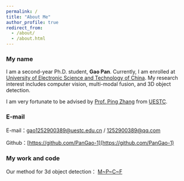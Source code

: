 ```yaml
---
permalink: /
title: "About Me"
author_profile: true
redirect_from: 
  - /about/
  - /about.html
---
```

### My name

  I am a second-year Ph.D. student, **Gao Pan**. 
  Currently, I am enrolled at [University of Electronic Science and Technology of China](https://www.uestc.edu.cn/).
  My research interest includes computer vision, multi-modal fusion, and 3D object detection.

  I am very fortunate to be advised by [Prof. Ping Zhang](https://sose.uestc.edu.cn/info/1184/7985.htm) from [UESTC](https://www.uestc.edu.cn/). 
 
### E-mail
  E-mail：[gao1252900389@uestc.edu.cn](mailto:gao1252900389@uestc.edu.cn) / [1252900389@qq.com](mailto:1252900389@qq.com)

  Github：[https://github.com/PanGao-1](https://github.com/PanGao-1) 

### My work and code

  Our method for 3d object detection： [M~P~C~F](https://github.com/ELOESZHANG/MPCF--3d_object_detection)  
